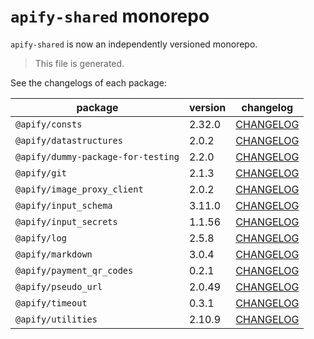 # `apify-shared` monorepo

`apify-shared` is now an independently versioned monorepo.

> This file is generated.

See the changelogs of each package:

package | version | changelog
--------|---------|----------
`@apify/consts` | 2.32.0 | [CHANGELOG](./packages/consts/CHANGELOG.md)
`@apify/datastructures` | 2.0.2 | [CHANGELOG](./packages/datastructures/CHANGELOG.md)
`@apify/dummy-package-for-testing` | 2.2.0 | [CHANGELOG](./packages/dummy/CHANGELOG.md)
`@apify/git` | 2.1.3 | [CHANGELOG](./packages/git/CHANGELOG.md)
`@apify/image_proxy_client` | 2.0.2 | [CHANGELOG](./packages/image_proxy_client/CHANGELOG.md)
`@apify/input_schema` | 3.11.0 | [CHANGELOG](./packages/input_schema/CHANGELOG.md)
`@apify/input_secrets` | 1.1.56 | [CHANGELOG](./packages/input_secrets/CHANGELOG.md)
`@apify/log` | 2.5.8 | [CHANGELOG](./packages/log/CHANGELOG.md)
`@apify/markdown` | 3.0.4 | [CHANGELOG](./packages/markdown/CHANGELOG.md)
`@apify/payment_qr_codes` | 0.2.1 | [CHANGELOG](./packages/payment_qr_codes/CHANGELOG.md)
`@apify/pseudo_url` | 2.0.49 | [CHANGELOG](./packages/pseudo_url/CHANGELOG.md)
`@apify/timeout` | 0.3.1 | [CHANGELOG](./packages/timeout/CHANGELOG.md)
`@apify/utilities` | 2.10.9 | [CHANGELOG](./packages/utilities/CHANGELOG.md)
